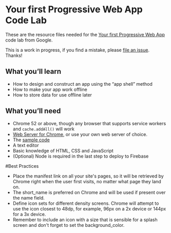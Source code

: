 # Your first Progressive Web App Code Lab

These are the resource files needed for the [Your first Progressive Web App](https://codelabs.developers.google.com/codelabs/your-first-pwapp/)
code lab from Google.

This is a work in progress, if you find a mistake, please [file an issue](https://github.com/googlecodelabs/your-first-pwapp/issues). Thanks!

## What you’ll learn
* How to design and construct an app using the “app shell” method
* How to make your app work offline
* How to store data for use offline later

## What you’ll need
* Chrome 52 or above, though any browser that supports service workers and `cache.addAll()` will work
* [Web Server for Chrome](https://chrome.google.com/webstore/detail/web-server-for-chrome/ofhbbkphhbklhfoeikjpcbhemlocgigb), or use your own web server of choice.
* The [sample code](https://github.com/googlecodelabs/your-first-pwapp/archive/master.zip)
* A text editor
* Basic knowledge of HTML, CSS and JavaScript
* (Optional) Node is required in the last step to deploy to Firebase

#Best Practices
- Place the manifest link on all your site's pages, so it will be retrieved by Chrome right when the user first visits, no matter what page they land on.
- The short_name is preferred on Chrome and will be used if present over the name field.
- Define icon sets for different density screens. Chrome will attempt to use the icon closest to 48dp, for example, 96px on a 2x device or 144px for a 3x device.
- Remember to include an icon with a size that is sensible for a splash screen and don't forget to set the background_color.
